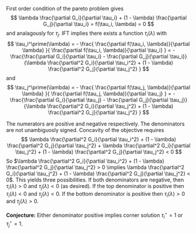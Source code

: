 First order condition of the pareto problem gives
$$
\lambda \frac{\partial G_i}{\partial \tau_i} + (1 - \lambda) \frac{\partial G_j}{\partial \tau_i} = f(\tau_i, \lambda) = 0
$$
and analagously for $\tau_j$. IFT implies there exists a function $\tau_i(\lambda)$ with
$$
\tau_i^\prime(\lambda) = - \frac{ \frac{\partial f(\tau_i, \lambda)}{\partial \lambda} }{ \frac{\partial f(\tau_i, \lambda)}{\partial \tau_i} } = - \frac{\frac{\partial G_i}{\partial \tau_i} - \frac{\partial G_j}{\partial \tau_i}}{\lambda \frac{\partial^2 G_i}{\partial \tau_i^2} + (1 - \lambda) \frac{\partial^2 G_j}{\partial \tau_j^2} }
$$
and
$$
\tau_j^\prime(\lambda) = - \frac{ \frac{\partial f(\tau_j, \lambda)}{\partial \lambda} }{ \frac{\partial f(\tau_j, \lambda)}{\partial \tau_j} } = - \frac{\frac{\partial G_i}{\partial \tau_j} - \frac{\partial G_j}{\partial \tau_j}}{\lambda \frac{\partial^2 G_i}{\partial \tau_j^2} + (1 - \lambda) \frac{\partial^2 G_j}{\partial \tau_j^2} }
$$

The numerators are positive and negative respectively. The denominators are not unambiguosly signed. Concavity of the objective requires
$$
\lambda \frac{\partial^2 G_i}{\partial \tau_i^2} + (1 - \lambda) \frac{\partial^2 G_j}{\partial \tau_j^2} + \lambda \frac{\partial^2 G_i}{\partial \tau_j^2} + (1 - \lambda) \frac{\partial^2 G_j}{\partial \tau_j^2} < 0
$$
So $\lambda \frac{\partial^2 G_i}{\partial \tau_i^2} + (1 - \lambda) \frac{\partial^2 G_j}{\partial \tau_j^2} > 0 \implies \lambda \frac{\partial^2 G_i}{\partial \tau_j^2} + (1 - \lambda) \frac{\partial^2 G_j}{\partial \tau_j^2} < 0$. This yields three possibilities. If both denominators are negative, then $\tau_i(\lambda) > 0$ and $\tau_j(\lambda) < 0$ (as desired). If the top denominator is positive then $\tau_i(\lambda) < 0$ and $\tau_j(\lambda) < 0$. If the bottom denominator is positive then $\tau_i(\lambda) > 0$ and $\tau_j(\lambda) > 0$.

**Conjecture:** Either denominator positive implies corner solution $\tau_i^\star = 1$ or $\tau_j^\star = 1$.